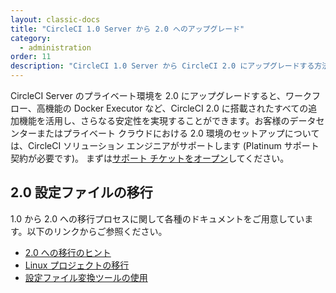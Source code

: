 ```yaml
---
layout: classic-docs
title: "CircleCI 1.0 Server から 2.0 へのアップグレード"
category:
  - administration
order: 11
description: "CircleCI 1.0 Server から CircleCI 2.0 にアップグレードする方法"
---
```


CircleCI Server のプライベート環境を 2.0 にアップグレードすると、ワークフロー、高機能の Docker Executor など、CircleCI 2.0 に搭載されたすべての追加機能を活用し、さらなる安定性を実現することができます。お客様のデータセンターまたはプライベート クラウドにおける 2.0 環境のセットアップについては、CircleCI ソリューション エンジニアがサポートします (Platinum サポート契約が必要です)。 まずは[サポート チケットをオープン](https://support.circleci.com/hc/ja/requests/new)してください。

## 2.0 設定ファイルの移行

1.0 から 2.0 への移行プロセスに関して各種のドキュメントをご用意しています。以下のリンクからご参照ください。

* [2.0 への移行のヒント](https://circleci.com/ja/docs/2.0/migration/)
* [Linux プロジェクトの移行](https://circleci.com/ja/docs/2.0/migrating-from-1-2/)
* [設定ファイル変換ツールの使用](https://circleci.com/ja/docs/2.0/config-translation/)

